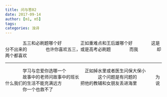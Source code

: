 ```yaml
---
title: 问与答02
date: 2017-09-14
author: [m1, m5]
tags:
categories: 浊诗
---
```

　　　　五三和必刷题哪个好
　　　　正如重难点和王后雄哪个好
　　　　这是分不出来的
　　　　也许你喜欢五三，或是高考必刷题
　　　　而我
　　　　却两个都喜欢

---

　　　　学习与恋爱你选哪一个
　　　　正如掉水里或者医生问保大保小
　　　　故事中的老师问故事中的班长
　　　　这个问题是有问题的
　　　　为什么我们的生活不能充满远方
　　　　把他的教辅和女朋友丢进海里
　　　　说
　　　　你一个也救不了
